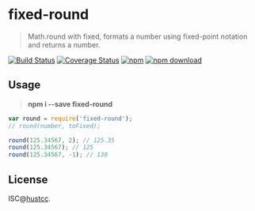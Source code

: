 # fixed-round

> Math.round with fixed, formats a number using fixed-point notation and returns a number.

[![Build Status](https://travis-ci.org/TCharts/fixed-round.svg?branch=master)](https://travis-ci.org/TCharts/fixed-round) [![Coverage Status](https://coveralls.io/repos/github/TCharts/fixed-round/badge.svg)](https://coveralls.io/github/TCharts/fixed-round) [![npm](https://img.shields.io/npm/v/fixed-round.svg)](https://www.npmjs.com/package/fixed-round) [![npm download](https://img.shields.io/npm/dm/fixed-round.svg)](https://www.npmjs.com/package/fixed-round)


## Usage

> **npm i --save fixed-round**


```js
var round = require('fixed-round');
// round(number, toFixed);

round(125.34567, 2); // 125.35
round(125.34567); // 125
round(125.34567, -1); // 130
```


## License

ISC@[hustcc](https://github.com/hustcc).

